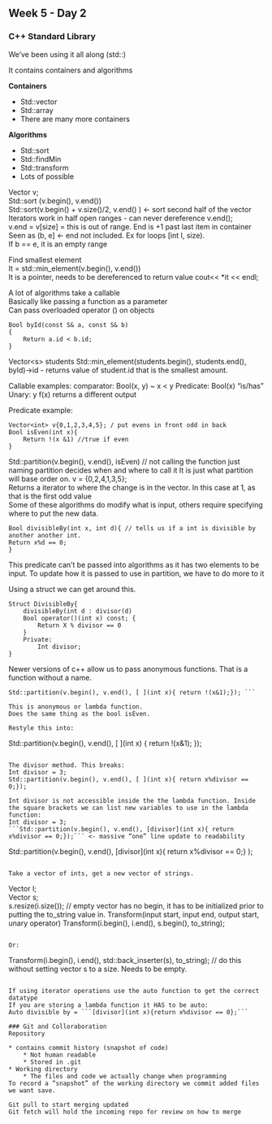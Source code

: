 ## Week 5 - Day 2
### C++ Standard Library
We’ve been using it all along (std::)

It contains containers and algorithms

**Containers**

* Std::vector
* Std::array
* There are many more containers

**Algorithms**

* Std::sort
* Std::findMin
* Std::transform
* Lots of possible

Vector<int> v;  
Std::sort (v.begin(), v.end())  
Std::sort(v.begin() + v.size()/2, v.end() ) <- sort second half of the vector
Iterators work in half open ranges - can never dereference v.end();  
v.end = v[size] = this is out of range. End is +1 past last item in container  
Seen as (b, e] <- end not included. Ex for loops [int I, size).  
If b == e, it is an empty range

Find smallest element  
It = std::min_element(v.begin(), v.end())  
It is a pointer, needs to be dereferenced to return value cout<< *it << endl; 

A lot of algorithms take a callable  
Basically like passing a function as a parameter  
Can pass overloaded operator () on objects  

```
Bool byId(const S& a, const S& b)
{
    Return a.id < b.id;
}
```

Vector\<s> students
Std::min_element(students.begin(), students.end(), byId)->id - returns value of student.id that is the smallest amount. 

Callable examples: 
comparator: Bool(x, y) ~ x < y
Predicate: Bool(x) “is/has”
Unary: y f(x) returns a different output

Predicate example:

```
Vector<int> v{0,1,2,3,4,5}; / put evens in front odd in back
Bool isEven(int x){
    Return !(x &1) //true if even
}
```

Std::partition(v.begin(), v.end(), isEven) // not calling the function just naming partition decides when and where to call it It is just what partition will base order on. 
v = {0,2,4,1,3,5};  
Returns a iterator to where the change is in the vector. In this case at 1, as that is the first odd value  
Some of these algorithms do modify what is input, others require specifying where to put the new data.

```
Bool divisibleBy(int x, int d){ // tells us if a int is divisible by another another int.   
Return x%d == 0; 
}
```

This predicate can’t be passed into algorithms as it has two elements to be input. To update how it is passed to use in partition, we have to do more to it

Using a struct we can get around this. 

```
Struct DivisibleBy{
    divisibleBy(int d : divisor(d)
    Bool operator()(int x) const; {
        Return X % divisor == 0
    }
    Private:
        Int divisor;
}
```

Newer versions of c++ allow us to pass anonymous functions.
    That is a function without a name.
```
Std::partition(v.begin(), v.end(), [ ](int x){ return !(x&1);}); ```

This is anonymous or lambda function.  
Does the same thing as the bool isEven. 

Restyle this into:

```
Std::partition(v.begin(), v.end(), [ ](int x)
{ 
return !(x&1);
}); 
```

The divisor method. This breaks:  
Int divisor = 3;  
Std::partition(v.begin(), v.end(), [ ](int x){ return x%divisor == 0;}); 

Int divisor is not accessible inside the the lambda function. Inside the square brackets we can list new variables to use in the lambda function:  
Int divisor = 3;  
```Std::partition(v.begin(), v.end(), [divisor](int x){ return x%divisor == 0;});``` <- massive “one” line update to readability

```
Std::partition(v.begin(), v.end(), [divisor](int x){
return x%divisor == 0;}
);
```

Take a vector of ints, get a new vector of strings. 

```
Vector<int> I;  
Vector<string> s;  
s.resize(i.size()); // empty vector has no begin, it has to be initialized prior to putting the to_string value in. 
Transform(input start, input end, output start, unary operator)
Transform(i.begin(), i.end(), s.begin(), to_string);
```

Or:

```
Transform(i.begin(), i.end(), std::back_inserter(s), to_string); // do this without setting vector<string> s to a size. Needs to be empty. 
```

If using iterator operations use the auto function to get the correct datatype  
If you are storing a lambda function it HAS to be auto:  
Auto divisible by = ```[divisor](int x){return x%divisor == 0};```

### Git and Colloraboration
Repository

* contains commit history (snapshot of code)
    * Not human readable
    * Stored in .git
* Working directory
    * The files and code we actually change when programming
To record a “snapshot” of the working directory we commit added files we want save. 

Git pull to start merging updated  
Git fetch will hold the incoming repo for review on how to merge
